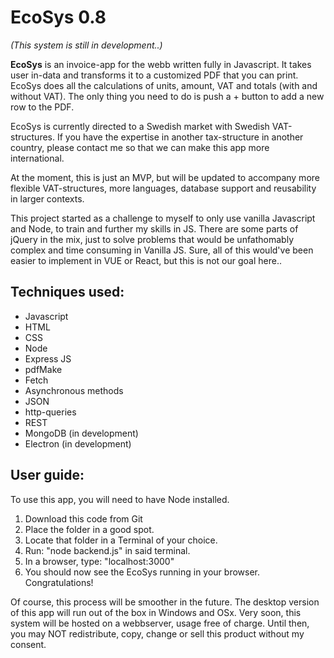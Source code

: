 # EcoSys 0.8

*(This system is still in development..)*

**EcoSys** is an invoice-app for the webb written fully in Javascript. It takes user in-data and transforms it to a customized PDF that you can print. EcoSys does all the calculations of units, amount, VAT and totals (with and without VAT). The only thing you need to do is push a + button to add a new row to the PDF.

EcoSys is currently directed to a Swedish market with Swedish VAT-structures. If you have the expertise in another tax-structure in another country, please contact me so that we can make this app more international.

At the moment, this is just an MVP, but will be updated to accompany more flexible VAT-structures, more languages, database support and reusability in larger contexts.

This project started as a challenge to myself to only use vanilla Javascript and Node, to train and further my skills in JS. There are some parts of jQuery in the mix, just to solve problems that would be unfathomably complex and time consuming in Vanilla JS. Sure, all of this would've been easier to implement in VUE or React, but this is not our goal here..

## Techniques used:

* Javascript
* HTML
* CSS
* Node
* Express JS
* pdfMake
* Fetch
* Asynchronous methods
* JSON
* http-queries
* REST
* MongoDB (in development)
* Electron (in development)

## User guide:

To use this app, you will need to have Node installed.
1. Download this code from Git
2. Place the folder in a good spot.
3. Locate that folder in a Terminal of your choice.
4. Run: "node backend.js" in said terminal.
5. In a browser, type: "localhost:3000"
6. You should now see the EcoSys running in your browser. Congratulations!

Of course, this process will be smoother in the future. The desktop version of this app will run out of the box in Windows and OSx. Very soon, this system will be hosted on a webbserver, usage free of charge. Until then, you may NOT redistribute, copy, change or sell this product without my consent.
